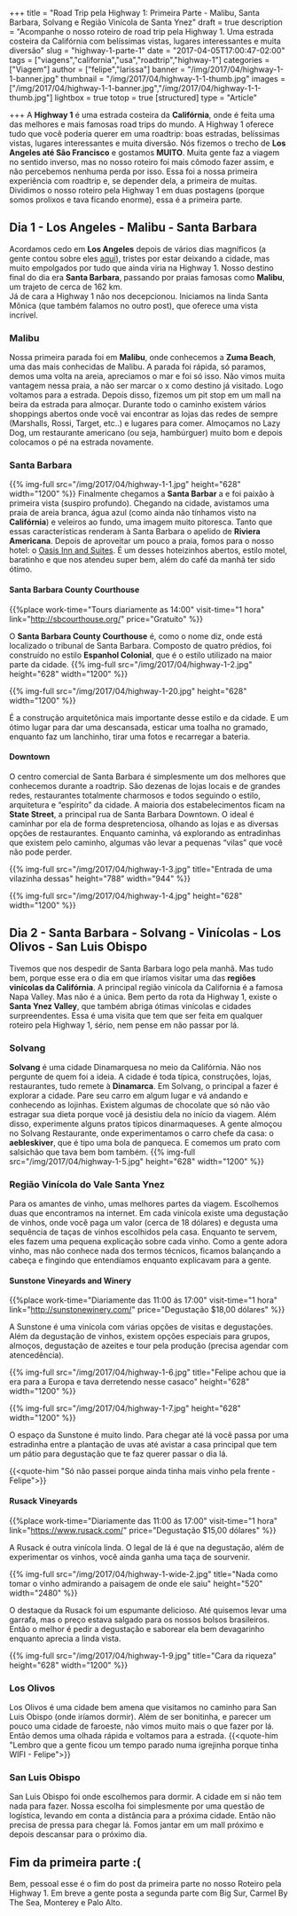 +++
title = "Road Trip pela Highway 1: Primeira Parte - Malibu, Santa Barbara, Solvang e Região Vinícola de Santa Ynez"
draft = true
description = "Acompanhe o nosso roteiro de road trip pela Highway 1. Uma estrada costeira da Califórnia com belíssimas vistas, lugares interessantes e muita diversão"
slug = "highway-1-parte-1"
date = "2017-04-05T17:00:47-02:00"
tags = ["viagens","california","usa","roadtrip","highway-1"]
categories = ["Viagem"]
author = ["felipe","larissa"]
banner = "/img/2017/04/highway-1-1-banner.jpg"
thumbnail = "/img/2017/04/highway-1-1-thumb.jpg"
images = ["/img/2017/04/highway-1-1-banner.jpg","/img/2017/04/highway-1-1-thumb.jpg"]
lightbox = true
totop = true
[structured]
type = "Article"

+++
A **Highway 1** é uma estrada costeira da **Califórnia**, onde é feita uma das melhores e mais famosas road trips do mundo. A Highway 1 oferece tudo que você poderia querer em uma roadtrip: boas estradas, belíssimas vistas, lugares interessantes e muita diversão.
Nós fizemos o trecho de **Los Angeles até São Francisco** e gostamos **MUITO**. Muita gente faz a viagem no sentido inverso, mas no nosso roteiro foi mais cômodo fazer assim, e não percebemos nenhuma perda por isso. Essa foi a nossa primeira experiência com roadtrip e, se depender dela, a primeira de muitas.
Dividimos o nosso roteiro pela Highway 1 em duas postagens (porque somos prolixos e tava ficando enorme), essa é a primeira parte.

## Dia 1 - Los Angeles - Malibu - Santa Barbara

Acordamos cedo em **Los Angeles** depois de vários dias magníficos (a gente contou sobre eles [aqui][73807f42]), tristes por estar deixando a cidade, mas muito empolgados por tudo que ainda viria na Highway 1.
Nosso destino final do dia era **Santa Barbara**, passando por praias famosas como **Malibu**, um trajeto de cerca de 162 km.  
Já de cara a Highway 1 não nos decepcionou. Iniciamos na linda Santa Mônica (que também falamos no outro post), que oferece uma vista incrível.
### Malibu
Nossa primeira parada foi em **Malibu**, onde conhecemos a **Zuma Beach**, uma das mais conhecidas de Malibu. A parada foi rápida, só paramos, demos uma volta na areia, apreciamos o mar e foi só isso. Não vimos muita vantagem nessa praia, a não ser marcar o x como destino já visitado. Logo voltamos para a estrada.
Depois disso, fizemos um pit stop em um mall na beira da estrada para almoçar. Durante todo o caminho existem vários shoppings abertos onde você vai encontrar as lojas das redes de sempre (Marshalls, Rossi, Target, etc..) e lugares para comer. Almoçamos no Lazy Dog, um restaurante americano (ou seja, hambúrguer) muito bom e depois colocamos o pé na estrada novamente.
### Santa Barbara
{{% img-full src="/img/2017/04/highway-1-1.jpg"   height="628" width="1200" %}}
Finalmente chegamos a **Santa Barbar** a e foi paixão à primeira vista (suspiro profundo). Chegando na cidade, avistamos uma praia de areia branca, água azul (como ainda não tínhamos visto na **Califórnia**) e veleiros ao fundo, uma imagem muito pitoresca. Tanto que essas características renderam à Santa Barbara o apelido de **Riviera Americana**.
Depois de aproveitar um pouco a praia, fomos para o nosso hotel: o [Oasis Inn and Suites][3596c54a]. É um desses hoteizinhos abertos, estilo motel, baratinho e que nos atendeu super bem, além do café da manhã ter sido ótimo.

  [73807f42]: http://debacontudo.com.br/viagem/O-Melhor-Roteiro-para-Los-Angeles/ "Post Roteiro Los Angeles"

#### Santa Barbara County Courthouse
{{%place work-time="Tours diariamente as 14:00" visit-time="1 hora" link="http://sbcourthouse.org/" price="Gratuíto" %}}

O **Santa Barbara County Courthouse** é, como o nome diz, onde está localizado o tribunal de Santa Barbara. Composto de quatro prédios, foi construído no estilo **Espanhol Colonial**, que é o estilo utilizado na maior parte da cidade.
{{% img-full src="/img/2017/04/highway-1-2.jpg"   height="628" width="1200" %}}

{{% img-full src="/img/2017/04/highway-1-20.jpg"  height="628" width="1200" %}}

É a construção arquitetônica mais importante desse estilo e da cidade. E um ótimo lugar para dar uma descansada, esticar uma toalha no gramado, enquanto faz um lanchinho, tirar uma fotos e recarregar a bateria.
#### Downtown
O centro comercial de Santa Barbara é simplesmente um dos melhores que conhecemos durante a roadtrip.
São dezenas de lojas locais e de grandes redes,  restaurantes totalmente charmosos e todos seguindo o estilo, arquitetura e “espírito” da cidade.
A maioria dos estabelecimentos ficam na **State Street**, a principal rua de Santa Barbara Downtown.
O ideal é caminhar por ela de forma despretenciosa, olhando as lojas e as diversas opções de restaurantes. Enquanto caminha, vá explorando as entradinhas que existem pelo caminho, algumas vão levar a pequenas “vilas” que você não pode perder.

{{% img-full src="/img/2017/04/highway-1-3.jpg" title="Entrada de uma vilazinha dessas"  height="788" width="944" %}}

{{% img-full src="/img/2017/04/highway-1-4.jpg"   height="628" width="1200" %}}

## Dia 2 - Santa Barbara - Solvang - Vinícolas - Los Olivos - San Luis Obispo
Tivemos que nos despedir de Santa Barbara logo pela manhã. Mas tudo bem, porque esse era o dia em que iríamos visitar uma das **regiões vinícolas da Califórnia**. A principal região vinícola da California é a famosa Napa Valley. Mas não é a única. Bem perto da rota da Highway 1, existe o **Santa Ynez Valley**, que também abriga ótimas vinícolas e cidades surpreendentes. Essa é uma visita que tem que ser feita em qualquer roteiro pela Highway 1, śério, nem pense em não passar por lá.
### Solvang
**Solvang** é uma cidade Dinamarquesa no meio da Califórnia. Não nos pergunte de quem foi a ideia. A cidade é toda típica, construções, lojas, restaurantes, tudo remete à **Dinamarca**. Em Solvang, o principal a fazer é explorar a cidade. Pare seu carro em algum lugar e vá andando e conhecendo as lojinhas. Existem algumas de chocolate que só não vão estragar sua dieta porque você já desistiu dela no início da viagem. Além disso, experimente alguns pratos típicos dinarmaqueses. A gente almoçou no Solvang Restaurante, onde experimentamos o carro chefe da casa: o **aebleskiver**, que é tipo uma bola de panqueca. E comemos um prato com salsichão que tava bem bom também.
{{% img-full src="/img/2017/04/highway-1-5.jpg"   height="628" width="1200" %}}
### Região Vinícola do Vale Santa Ynez
Para os amantes de vinho, umas melhores partes da viagem. Escolhemos duas que encontramos na internet. Em cada vinícola existe uma degustação de vinhos, onde você paga um valor (cerca de 18 dólares) e degusta uma sequência de taças de vinhos escolhidos pela casa. Enquanto te servem, eles fazem uma pequena explicação sobre cada vinho. Como a gente adora vinho, mas não conhece nada dos termos técnicos, ficamos balançando a cabeça e fingindo que entendíamos enquanto explicavam para a gente.
#### Sunstone Vineyards and Winery
{{%place work-time="Diariamente das 11:00 ás 17:00" visit-time="1 hora" link="http://sunstonewinery.com/" price="Degustação $18,00 dólares" %}}

A Sunstone é uma vinícola com várias opções de visitas e degustações. Além da degustação de vinhos, existem opções especiais para grupos, almoços, degustação de azeites e tour pela produção (precisa agendar com atencedência).

{{% img-full src="/img/2017/04/highway-1-6.jpg"  title="Felipe achou que ia era para a Europa e tava derretendo nesse casaco"  height="628" width="1200" %}}

{{% img-full src="/img/2017/04/highway-1-7.jpg"   height="628" width="1200" %}}

O espaço da Sunstone é muito lindo. Para chegar até lá você passa por uma estradinha entre a plantação de uvas até avistar a casa principal que tem um pátio para degustação que te faz querer passar o dia lá.

{{<quote-him "Só não passei porque ainda tinha mais vinho pela frente - Felipe">}}

#### Rusack Vineyards
{{%place work-time="Diariamente das 11:00 ás 17:00" visit-time="1 hora" link="https://www.rusack.com/" price="Degustação $15,00 dólares" %}}


A Rusack é outra vinícola linda. O legal de lá é que na degustação, além de experimentar os vinhos, você ainda ganha uma taça de sourvenir.

{{% img-full src="/img/2017/04/highway-1-wide-2.jpg" title="Nada como tomar o vinho admirando a paisagem de onde ele saiu"  height="520" width="2480" %}}

O destaque da Rusack foi um espumante delicioso. Até quisemos levar uma garrafa, mas o preço estava salgado para os nossos bolsos brasileiros. Então o melhor é pedir a degustação e saborear ela bem devagarinho enquanto aprecia a linda vista.

{{% img-full src="/img/2017/04/highway-1-9.jpg" title="Cara da riqueza"   height="628" width="1200" %}}

### Los Olivos
Los Olivos é uma cidade bem amena que visitamos no caminho para San Luis Obispo (onde iríamos dormir). Além de ser bonitinha, e parecer um pouco uma cidade de faroeste, não vimos muito mais o que fazer por lá. Então demos uma olhada rápida e voltamos para a estrada.
{{<quote-him "Lembro que a gente ficou um tempo parado numa igrejinha porque tinha WIFI - Felipe">}}

### San Luis Obispo
San Luis Obispo foi onde escolhemos para dormir. A cidade em si não tem nada para fazer. Nossa escolha foi simplesmente por uma questão de logística, levando em conta a distância para a próxima cidade. Então não precisa de pressa para chegar lá. Fomos jantar em um mall próximo e depois descansar para o próximo dia.

## Fim da primeira parte :(
Bem, pessoal esse é o fim do post da primeira parte no nosso Roteiro pela Highway 1. Em breve a gente posta a segunda parte com Big Sur, Carmel By The Sea, Monterey e Palo Alto.

  [3b157e32]: https://www.tripadvisor.com.br/Hotel_Review-g240329-d261216-Reviews-Post_Ranch_Inn-Big_Sur_California.html "Post Ranch Inn"






[3596c54a]: http://www.booking.com/hotel/us/oasis-inn-amp-suites.pt-br.html?aid=311840;label=oasis-inn-amp-suites-wXPAJL1hY4QLnwK0htZPkgS161692530923%3Apl%3Ata%3Ap1%3Ap2%3Aac%3Aap1t1%3Aneg%3Afi%3Atiaud-285284110526%3Akwd-21370427593%3Alp1001541%3Ali%3Adec%3Adm;sid=34e1caa2505acf7236fc7c922d504010;dest_id=20015794;dest_type=city;dist=0;hpos=1;room1=A%2CA;sb_price_type=total;srfid=28a7aa1e3e615de29613f3603afcd01a12e7f8ebX1;type=total;ucfs=1&#hotelTmpl "Oasis Inn and Suites"
